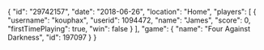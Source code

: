 {
  "id": "29742157",
  "date": "2018-06-26",
  "location": "Home",
  "players": [
    {
      "username": "kouphax",
      "userid": 1094472,
      "name": "James",
      "score": 0,
      "firstTimePlaying": true,
      "win": false
    }
  ],
  "game": {
    "name": "Four Against Darkness",
    "id": 197097
  }
}

